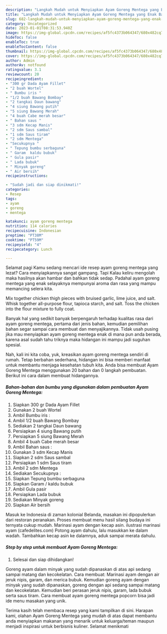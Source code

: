 ```yaml
---
description: "Langkah Mudah untuk Menyiapkan Ayam Goreng Mentega yang Enak Banget "
title: "Langkah Mudah untuk Menyiapkan Ayam Goreng Mentega yang Enak Banget "
slug: 682-langkah-mudah-untuk-menyiapkan-ayam-goreng-mentega-yang-enak-banget
category: Uncategorized
date: 2023-01-01T08:31:53.940Z
image: https://img-global.cpcdn.com/recipes/af5fc4373b064347/680x482cq70/ayam-goreng-mentega-foto-resep-utama.jpg
hideToc: false
enableToc: true
enableTocContent: false
thumbnail: https://img-global.cpcdn.com/recipes/af5fc4373b064347/680x482cq70/ayam-goreng-mentega-foto-resep-utama.jpg
cover: https://img-global.cpcdn.com/recipes/af5fc4373b064347/680x482cq70/ayam-goreng-mentega-foto-resep-utama.jpg
author: Admin
authorAv: notfound
ratingvalue: 3.1
reviewcount: 20
recipeingredient:
- "300 gr Dada Ayam Fillet"
- "2 buah Wortel"
- " Bumbu iris "
- "1/2 buah Bawang Bombay"
- "2 tangkai Daun bawang"
- "4 siung Bawang putih"
- "5 siung Bawang Merah"
- "4 buah Cabe merah besar"
- " Bahan saus "
- "3 sdm Kecap Manis"
- "2 sdm Saus sambal"
- "1 sdm Saus tiram"
- "2 sdm Mentega"
- "Secukupnya "
- " Tepung bumbu serbaguna"
- " Garam  kaldu bubuk"
- " Gula pasir"
- " Lada bubuk"
- " Minyak goreng"
- " Air bersih"
recipeinstructions:

- "Sudah jadi dan siap dinikmati!"
categories:
- Resep
tags:
- ayam
- goreng
- mentega

katakunci: ayam goreng mentega 
nutrition: 114 calories
recipecuisine: Indonesian
preptime: "PT38M"
cooktime: "PT59M"
recipeyield: "4"
recipecategory: Lunch

---
```



Selamat pagi Kamu sedang mencari ide resep ayam goreng mentega yang lezat? Cara menyiapkannya sangat gampang. Tapi Kalau keliru mengolah maka hasilnya akan hambar dan bahkan tidak sedap. Padahal ayam goreng mentega yang enak selayaknya mempunyai aroma dan rasa yang mampu memancing selera kita.


Mix together chicken thigh pieces with bruised garlic, lime juice, and salt. Whisk together all-purpose flour, tapioca starch, and salt. Toss the chicken into the flour mixture to fully coat.

Banyak hal yang sedikit banyak berpengaruh terhadap kualitas rasa dari ayam goreng mentega, pertama dari jenis bahan, kemudian pemilihan bahan segar sampai cara membuat dan menyajikannya. Tidak usah pusing jika mau menyiapkan ayam goreng mentega enak di mana pun anda berada, karena asal sudah tahu triknya maka hidangan ini mampu jadi suguhan spesial.


Nah, kali ini kita coba, yuk, kreasikan ayam goreng mentega sendiri di rumah. Tetap berbahan sederhana, hidangan ini bisa memberi manfaat untuk membantu menjaga kesehatan tubuh kita. Anda bisa membuat Ayam Goreng Mentega menggunakan 20 bahan dan 0 langkah pembuatan. Berikut ini cara dalam membuat hidangannya.

<!--inarticleads1-->

##### Bahan-bahan dan bumbu yang digunakan dalam pembuatan Ayam Goreng Mentega:

1. Siapkan 300 gr Dada Ayam Fillet
1. Gunakan 2 buah Wortel
1. Ambil  Bumbu iris :
1. Ambil 1/2 buah Bawang Bombay
1. Sediakan 2 tangkai Daun bawang
1. Persiapkan 4 siung Bawang putih
1. Persiapkan 5 siung Bawang Merah
1. Ambil 4 buah Cabe merah besar
1. Ambil  Bahan saus :
1. Gunakan 3 sdm Kecap Manis
1. Siapkan 2 sdm Saus sambal
1. Persiapkan 1 sdm Saus tiram
1. Ambil 2 sdm Mentega
1. Sediakan Secukupnya :
1. Siapkan  Tepung bumbu serbaguna
1. Siapkan  Garam / kaldu bubuk
1. Ambil  Gula pasir
1. Persiapkan  Lada bubuk
1. Sediakan  Minyak goreng
1. Siapkan  Air bersih


Masuk ke Indonesia di zaman kolonial Belanda, masakan ini dipopulerkan dari restoran peranakan. Proses membuat menu hasil silang budaya ini ternyata cukup mudah. Marinasi ayam dengan kecap asin. ilustrasi marinasi ayam (cafedelites.com) Potong ayam dahulu, lalu masukkan ke dalam wadah. Tambahkan kecap asin ke dalamnya, aduk sampai merata dahulu. 

<!--inarticleads2-->

##### Step by step untuk membuat Ayam Goreng Mentega:


1. Selesai dan siap dihidangkan!

Goreng ayam dalam minyak yang sudah dipanaskan di atas api sedang sampai matang dan kecokelatan. Cara membuat: Marinasi ayam dengan air jeruk nipis, garam, dan merica bubuk. Kemudian goreng ayam dengan minyak yang sudah dipanaskan, goreng dengan api sedang sampai matang dan kecokelatan. Kemudian beri perasan jeruk nipis, garam, lada bubuk serta saus tiram. Cara membuat ayam goreng mentega popcorn bisa jadi ide menu masakan yang unik. 

Terima kasih telah membaca resep yang kami tampilkan di sini. Harapan kami, olahan Ayam Goreng Mentega yang mudah di atas dapat membantu anda menyiapkan makanan yang menarik untuk keluarga/teman maupun menjadi inspirasi untuk berbisnis kuliner. Selamat menikmati
